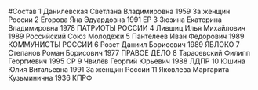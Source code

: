 #Состав
1 Данилевская Светлана Владимировна 1959 За женщин России
2 Егорова Яна Эдуардовна 1991 ЕР
3 Зюзина Екатерина Владимировна 1978 ПАТРИОТЫ РОССИИ
4 Лившиц Илья Михайлович 1989 Российский Союз Молодежи
5 Пантелеев Иван Федорович 1989 КОММУНИСТЫ РОССИИ
6 Розет Даниил Борисович 1989 ЯБЛОКО
7 Степанов Роман Борисович 1977 ПРАВОЕ ДЕЛО
8 Тарасевский Филипп Георгиевич 1995 СР
9 Чвилёв Георгий Юрьевич 1988 ЛДПР
10 Юшина Юлия Витальевна 1991 За женщин России
11 Яковлева Маргарита Кузьминична 1936 КПРФ
